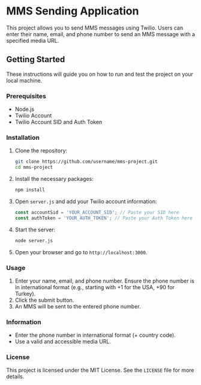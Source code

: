 # MMS Sending Application

This project allows you to send MMS messages using Twilio. Users can enter their name, email, and phone number to send an MMS message with a specified media URL.

## Getting Started

These instructions will guide you on how to run and test the project on your local machine.

### Prerequisites

- Node.js
- Twilio Account
- Twilio Account SID and Auth Token

### Installation

1. Clone the repository:
    ```bash
    git clone https://github.com/username/mms-project.git
    cd mms-project
    ```

2. Install the necessary packages:
    ```bash
    npm install
    ```

3. Open `server.js` and add your Twilio account information:
    ```javascript
    const accountSid = 'YOUR_ACCOUNT_SID'; // Paste your SID here
    const authToken = 'YOUR_AUTH_TOKEN'; // Paste your Auth Token here
    ```

4. Start the server:
    ```bash
    node server.js
    ```

5. Open your browser and go to `http://localhost:3000`.

### Usage

1. Enter your name, email, and phone number. Ensure the phone number is in international format (e.g., starting with +1 for the USA, +90 for Turkey).
2. Click the submit button.
3. An MMS will be sent to the entered phone number.

### Information

- Enter the phone number in international format (+ country code).
- Use a valid and accessible media URL.

### License

This project is licensed under the MIT License. See the `LICENSE` file for more details.
